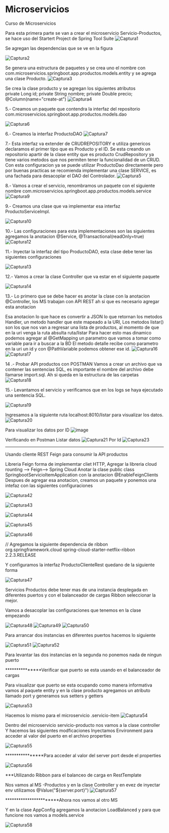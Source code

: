 # Microservicios
Curso de Microservicios

Para esta primera parte se van a crear el microservicio Servicio-Productos, se hace uso del Startert Project de Spring Tool Suite
![Captura1](https://user-images.githubusercontent.com/41167366/89090356-10cab100-d368-11ea-8210-e03f0c937237.PNG)


Se agregan las dependencias que se ve en la figura

![Captura2](https://user-images.githubusercontent.com/41167366/89090820-ef1ef900-d36a-11ea-9f53-fbf60650bfb0.PNG)

Se genera una estructura de paquetes y se crea uno el nombre con com.microservicios.springboot.app.productos.models.entity y se agrega una clase Producto.
![Captura3](https://user-images.githubusercontent.com/41167366/89090826-f0e8bc80-d36a-11ea-9708-af0337f18226.PNG)

Se crea la clase producto  y se agregan los siguientes atributos  
private Long id; private String nombre; private Double precio; @Column(name="create-at")
![Captura4](https://user-images.githubusercontent.com/41167366/89091108-8a649e00-d36c-11ea-9f33-c87251a7c6c9.PNG)

5.- Creamos un paquete que contendra la interfaz del repositorio com.microservicios.springboot.app.productos.models.dao

![Captura6](https://user-images.githubusercontent.com/41167366/89134400-82cb0380-d4ea-11ea-9ed0-e9d37c75c46a.PNG)


6.- Creamos la interfaz ProductoDAO
![Captura7](https://user-images.githubusercontent.com/41167366/89134440-e5bc9a80-d4ea-11ea-8322-6644d795a4ed.PNG)

7.- Esta interfaz va extender de CRUDREPOSITORY e utiliza genericos declaramos el primer tipo que es Producto y el ID. Se esta creando un repositorio apartir de la
clase entity que es producto
CrudRepository ya tiene varios metodos que nos permiten tener la funcionalidad de un CRUD.
Con esta configuracion ya se puede utilizar ProductoDao directamente pero por buenas practicas se recomienda implementar una clase SERVICE, es una fachada para desacoplar
el DAO del Controlador.
![Captura5](https://user-images.githubusercontent.com/41167366/89135411-fe30b300-d4f2-11ea-8f15-ae82260fb594.PNG)


8.- Vamos a crear el servicio, renombramos un paquete con el siguiente nombre com.microservicios.springboot.app.productos.models.service
![Captura9](https://user-images.githubusercontent.com/41167366/89134751-3fbe5f80-d4ed-11ea-9524-885f0c048510.PNG)

9.- Creamos una clase que va implementar esa interfaz ProductoServiceImpl.

![Captura10](https://user-images.githubusercontent.com/41167366/89134812-b2c7d600-d4ed-11ea-88b2-f16fcc1cc757.PNG)


10.- Las configuraciones para esta implementaciones son las siguientes
agregamos la anotacion @Service, @Transactional(readOnly=true)
![Captura12](https://user-images.githubusercontent.com/41167366/89134882-56b18180-d4ee-11ea-98c9-31610c144cab.PNG)

11.- Inyectar la interfaz del tipo ProductoDAO, esta clase debe tener las siguientes configuraciones

![Captura13](https://user-images.githubusercontent.com/41167366/89135115-bf99f900-d4f0-11ea-8a4d-e4f45b6b61d8.PNG)

12.- Vamos a crear la clase Controller que va estar en el siguiente paquete

![Captura14](https://user-images.githubusercontent.com/41167366/89240083-a6607d80-d5c0-11ea-88ff-4afe9c02978f.PNG)


13.- Lo primero que se debe hacer es anotar la clase con la anotacion @Controller, los MS trabajan con API REST ah si que es necesario agregar esta anotacion

Esa anotacion lo que hace es convertir a JSON lo que retornan los metodos Handler, un metodo
handler que este mapeado a la URI, Los metodos listar() son los que nos van a regresar
una lista de productos, al momento de que en la uri venga la ruta absulta
ruta/listar
Para hacer esto mas dinamico podemos agregar al @GetMapping un parametro que vamos a tomar
como variable para ir a buscar a la BD
El metodo detalle recibe como parametro en la uri un id y con @PathVariable
podemos obtener ese id.
![Captura16](https://user-images.githubusercontent.com/41167366/89243351-5a660680-d5c9-11ea-8fb3-6c20703c7efe.PNG)
![Captura17](https://user-images.githubusercontent.com/41167366/89243353-5b973380-d5c9-11ea-8df5-0325dbacb687.PNG)


14 .- Probar API productos con POSTMAN
Vamos a crear un archivo que va contener las sentencias SQL, es importante el nombre del archivo debe llamarse import.sql.
Ah si queda en la estructura de las carpetas
![Captura18](https://user-images.githubusercontent.com/41167366/89715677-f8acf000-d96c-11ea-9efd-eeaf32a5829f.PNG)

15.- Levantamos el servicio y verificamos que en los logs se haya ejecutado una sentencia SQL.

![Captura19](https://user-images.githubusercontent.com/41167366/89715744-81c42700-d96d-11ea-81cc-10a241408c00.PNG)

Ingresamos a la siguiente ruta localhost:8010/listar para visualizar los datos.
![Captura20](https://user-images.githubusercontent.com/41167366/89715817-352d1b80-d96e-11ea-9d34-3ae3e8ac8827.PNG)

Para visualizar los datos por ID
![image](https://user-images.githubusercontent.com/41167366/89715964-18451800-d96f-11ea-83ff-c3a0136457e3.png)

Verificando en Postman
Listar datos
![Captura21](https://user-images.githubusercontent.com/41167366/89715897-a967bf00-d96e-11ea-801f-b02c38735fdd.PNG)
Por Id
![Captura23](https://user-images.githubusercontent.com/41167366/89715983-3e6ab800-d96f-11ea-8abc-31d2920a391f.PNG)

*****************************************
Usando cliente REST Feign para consumir la API productos

Libreria Feign forma de implememtar cliet HTTP, 
Agregar la libreria cloud rounting --> Feign--> Spring Cloud 
Anotar la clase public class SpringbootServicioItemApplication con la anotacion
@EnableFeignClients
Despues de agregar esa anotacion, creamos un paquete y ponemos una intefaz con las siguientes configuraciones


![Captura42](https://user-images.githubusercontent.com/41167366/90838857-9ca67c00-e31b-11ea-9955-cd1e29ed16a7.PNG)

![Captura43](https://user-images.githubusercontent.com/41167366/90839198-7f25e200-e31c-11ea-8950-195b576a644a.PNG)


![Captura44](https://user-images.githubusercontent.com/41167366/90839869-2bb49380-e31e-11ea-9e1f-3f65777c5b3d.PNG)



![Captura45](https://user-images.githubusercontent.com/41167366/90841088-5fdd8380-e321-11ea-9d29-7b9317cf1f28.PNG)

![Captura46](https://user-images.githubusercontent.com/41167366/90841138-800d4280-e321-11ea-8159-cc9207e03aac.PNG)


// Agregamos la siguiente dependencia de ribbon
	<!-- https://mvnrepository.com/artifact/org.springframework.cloud/spring-cloud-starter-netflix-ribbon -->
<dependency>
    <groupId>org.springframework.cloud</groupId>
    <artifactId>spring-cloud-starter-netflix-ribbon</artifactId>
    <version>2.2.3.RELEASE</version>
</dependency>

Y configuramos la interfaz ProductoClienteRest quedano de la siguiente forma




![Captura47](https://user-images.githubusercontent.com/41167366/90841291-e98d5100-e321-11ea-8ab9-98f21b5c319a.PNG)

Servicios Productos debe tener mas de una instancia desplegada en diferentes puertos
y con el balanceador de cargas Ribbon seleccionar la mejor.


Vamos a desacoplar las configuraciones que tenemos en la clase
empezando

![Captura48](https://user-images.githubusercontent.com/41167366/90844174-ed70a180-e328-11ea-9a2e-b2a44d9901c7.PNG)
![Captura49](https://user-images.githubusercontent.com/41167366/90844223-0b3e0680-e329-11ea-9c4d-139451246482.PNG)
![Captura50](https://user-images.githubusercontent.com/41167366/90844311-3cb6d200-e329-11ea-898b-dad6dc28c838.PNG)

Para arrancar dos instancias en diferentes puertos hacemos lo siguiente


![Captura51](https://user-images.githubusercontent.com/41167366/90844822-69b7b480-e32a-11ea-9148-9b26e75a52ce.PNG)
![Captura52](https://user-images.githubusercontent.com/41167366/90844828-6c1a0e80-e32a-11ea-8d80-3486ef4c7bec.PNG)

Para levantar las dos instancias en la segunda no ponemos nada de ningun puerto

***************Verificar que puerto se esta usando en el balanceador de 
cargas

Para visualizar que puerto se esta ocupando como manera informativa
vamos al paquete entity y en la clase producto agregamos un atributo
llamado port y generamos sus setters y getters

![Captura53](https://user-images.githubusercontent.com/41167366/90981746-5ffba000-e528-11ea-8e97-c384b854fe6c.PNG)

Hacemos lo mismo para el microservicio .servicio-item
![Captura54](https://user-images.githubusercontent.com/41167366/90981729-54a87480-e528-11ea-9b18-83a3da04c0be.PNG)

Dentro del microservicio servicio-producto nos vamos a la clase controller
Y hacemos las siguientes modficaciones Inyectamos Environment
para acceder al valor del puerto en el archivo properties



![Captura55](https://user-images.githubusercontent.com/41167366/90982050-452a2b00-e52a-11ea-8482-6e7c0470d72b.PNG)

****************Para acceder al valor del server port desde el properties 

![Captura56](https://user-images.githubusercontent.com/41167366/90982846-b6b8a800-e52f-11ea-93bd-0a0890d63ce7.PNG)

***Utilizando Ribbon para el balanceo de  carga en RestTemplate

Nos vamos al MS -Productos y en la clase Controller y en evez de inyectar
env utilizamos @Value("${server.port}")
![Captura57](https://user-images.githubusercontent.com/41167366/90987754-e927cc80-e552-11ea-9adb-41756b63f2ca.PNG)


***********************Ahora nos vamos al otro MS 

Y en la clase AppConfig agregamos la anotacion LoadBalanced y para que funcione
nos vamos a models.service

![Captura58](https://user-images.githubusercontent.com/41167366/90988078-91d72b80-e555-11ea-8ec0-0115c2c62e37.PNG)
